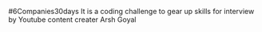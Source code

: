 #6Companies30days
It is a coding challenge to gear up skills for interview by Youtube content creater Arsh Goyal
